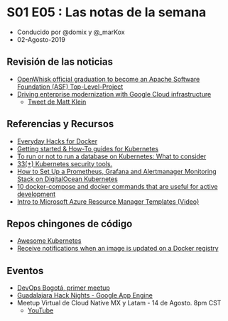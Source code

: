 # S01 E05 : Las notas de la semana

- Conducido por @domix y @_marKox
- 02-Agosto-2019

<!---
## Contenido

- 00:00:00 - ¡Bienvenida al podcast!
- 00:02:00 - Revisión de las noticias
- 00:04:00 - Tema
--->

## Revisión de las noticias

* [OpenWhisk official graduation to become an Apache Software Foundation (ASF) Top-Level-Project](https://developer.ibm.com/blogs/apache-openwhisk-community-graduation/)
* [Driving enterprise modernization with Google Cloud infrastructure](https://cloud.google.com/blog/products/networking/driving-enterprise-modernization-with-google-cloud-infrastructure)
    * [Tweet de Matt Klein](https://twitter.com/mattklein123/status/1156413081116798976)

## Referencias y Recursos

* [Everyday Hacks for Docker](https://codefresh.io/docker-tutorial/everyday-hacks-docker/)
* [Getting started & How-To guides for Kubernetes](https://docs.bitnami.com/kubernetes/)
* [To run or not to run a database on Kubernetes: What to consider](https://cloud.google.com/blog/products/databases/to-run-or-not-to-run-a-database-on-kubernetes-what-to-consider)
* [33(+) Kubernetes security tools.](https://sysdig.com/blog/33-kubernetes-security-tools/)
* [How to Set Up a Prometheus, Grafana and Alertmanager Monitoring Stack on DigitalOcean Kubernetes](https://dev.to/digitalocean/how-to-set-up-a-prometheus-grafana-and-alertmanager-monitoring-stack-on-digitalocean-kubernetes-268j)
* [10 docker-compose and docker commands that are useful for active development](https://dev.to/aduranil/10-docker-compose-and-docker-commands-that-are-useful-for-active-development-22f9)
* [Intro to Microsoft Azure Resource Manager Templates (Video)](https://dev.to/azure/intro-to-microsoft-azure-resource-manager-templates-video-9cc)

## Repos chingones de código

* [Awesome Kubernetes](https://github.com/ramitsurana/awesome-kubernetes)
* [Receive notifications when an image is updated on a Docker registry](https://github.com/crazy-max/diun)


## Eventos

* [DevOps Bogotá, primer meetup](https://www.meetup.com/Bogota-DevOps/events/263231656/)
* [Guadalajara Hack Nights - Google App Engine](https://www.meetup.com/Guadalajara-Hack-Nights/events/262981257/)
* Meetup Virtual de Cloud Native MX y Latam -  14 de Agosto. 8pm CST
    * [YouTube](https://www.youtube.com/CloudNativeMexico)

